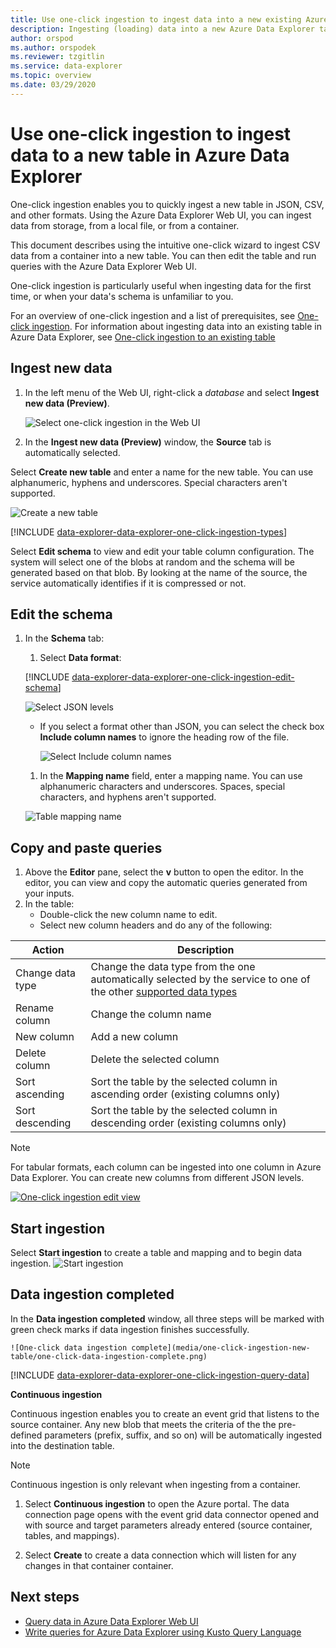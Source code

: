 ```yaml
---
title: Use one-click ingestion to ingest data into a new existing Azure Data Explorer table
description: Ingesting (loading) data into a new Azure Data Explorer table simply, using one-click ingestion.
author: orspod
ms.author: orspodek
ms.reviewer: tzgitlin
ms.service: data-explorer
ms.topic: overview
ms.date: 03/29/2020
---
```


# Use one-click ingestion to ingest data to a new table in Azure Data Explorer

One-click ingestion enables you to quickly ingest a new table in JSON, CSV, and other formats. Using the Azure Data Explorer Web UI, you can ingest data from storage, from a local file, or from a container. 

This document describes using the intuitive one-click wizard to ingest CSV data from a container into a new table. You can then edit the table and run queries with the Azure Data Explorer Web UI.

One-click ingestion is particularly useful when ingesting data for the first time, or when your data's schema is unfamiliar to you. 

For an overview of one-click ingestion and a list of prerequisites, see [One-click ingestion](ingest-data-one-click.md).
For information about ingesting data into an existing table in Azure Data Explorer, see [One-click ingestion to an existing table](one-click-ingestion-existing-table.md)

## Ingest new data

1. In the left menu of the Web UI, right-click a *database* and select **Ingest new data (Preview)**.

    ![Select one-click ingestion in the Web UI](media/one-click-ingestion-new-table/one-click-ingestion-in-web-ui.png)   
 
1. In the **Ingest new data (Preview)** window, the **Source** tab is automatically selected. 

Select **Create new table** and enter a name for the new table. You can use alphanumeric, hyphens and underscores. Special characters aren't supported.

![Create a new table](media/one-click-ingestion-new-table/create-new-table.png) 

[!INCLUDE [data-explorer-data-explorer-one-click-ingestion-types](../../includes/data-explorer-data-explorer-one-click-ingestion-types.md)]

Select **Edit schema** to view and edit your table column configuration. The system will select one of the blobs at random and the schema will be generated based on that blob. By looking at the name of the source, the service automatically identifies if it is compressed or not.

## Edit the schema

1. In the **Schema** tab:

    1. Select **Data format**:

    [!INCLUDE [data-explorer-data-explorer-one-click-ingestion-edit-schema](../../includes/data-explorer-data-explorer-one-click-ingestion-edit-schema.md)]   

    ![Select JSON levels](media/one-click-ingestion-new-table/json-levels.png)

    * If you select a format other than JSON, you can select the check box **Include column names** to ignore the heading row of the file.

        ![Select Include column names](media/one-click-ingestion-new-table/non-json-format.png)
        
    1. In the **Mapping name** field, enter a mapping name. You can use alphanumeric characters and underscores. Spaces, special characters, and hyphens aren't supported.
    
    ![Table mapping name](media/one-click-ingestion-new-table/table-mapping.png)

## Copy and paste queries

1. Above the **Editor** pane, select the **v** button to open the editor. In the editor, you can view and copy the automatic queries generated from your inputs. 
1. In the table: 
    * Double-click the new column name to edit.
    * Select new column headers and do any of the following:
    
|Action         |Description                                  |
|-----------------|-------------------------------------------|
|Change data type |Change the data type from the one automatically selected by the service to one of the other [supported data types](#edit-the-schema)|
|Rename column    |Change the column name |
|New column       |Add a new column|
|Delete column    |Delete the selected column|
|Sort ascending   |Sort the table by the selected column in ascending order (existing columns only)|
|Sort descending  |Sort the table by the selected column in descending order (existing columns only) |

> [!Note]
> For tabular formats, each column can be ingested into one column in Azure Data Explorer.
> You can create new columns from different JSON levels.

[![](media/one-click-ingestion-new-table/edit-view.png "One-click ingestion edit view")](media/one-click-ingestion-new-table/edit-view.png#lightbox) 

## Start ingestion

Select **Start ingestion** to create a table and mapping and to begin data ingestion.
![Start ingestion](media/one-click-ingestion-new-table/start-ingestion.png)

## Data ingestion completed

In the **Data ingestion completed** window, all three steps will be marked with green check marks if data ingestion finishes successfully.
 
    ![One-click data ingestion complete](media/one-click-ingestion-new-table/one-click-data-ingestion-complete.png)

[!INCLUDE [data-explorer-data-explorer-one-click-ingestion-query-data](../../includes/data-explorer-data-explorer-one-click-ingestion-query-data.md)]

**Continuous ingestion**

Continuous ingestion enables you to create an event grid that listens to the source container. Any new blob that meets the criteria of the the pre-defined parameters (prefix, suffix, and so on) will be automatically ingested into the destination table.

> [!Note]
> Continuous ingestion is only relevant when ingesting from a container.

1. Select **Continuous ingestion** to open the Azure portal. The data connection page opens with the event grid data connector opened and with source and target parameters already entered (source container, tables, and mappings).

1. Select **Create** to create a data connection which will listen for any changes in that container container. 

## Next steps

* [Query data in Azure Data Explorer Web UI](/azure/data-explorer/web-query-data)
* [Write queries for Azure Data Explorer using Kusto Query Language](/azure/data-explorer/write-queries)